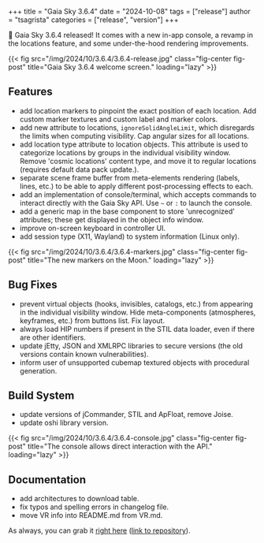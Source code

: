 +++
title = "Gaia Sky 3.6.4"
date = "2024-10-08"
tags = ["release"]
author = "tsagrista"
categories = ["release", "version"]
+++

📢 Gaia Sky 3.6.4 released! It comes with a new in-app console, a revamp in the locations feature, and some under-the-hood rendering improvements.

{{< fig src="/img/2024/10/3.6.4/3.6.4-release.jpg" class="fig-center fig-post" title="Gaia Sky 3.6.4 welcome screen." loading="lazy" >}}

<!--more-->

## Features
- add location markers to pinpoint the exact position of each location. Add custom marker textures and custom label and marker colors.
- add new attribute to locations, ``ignoreSolidAngleLimit``, which disregards the limits when computing visibility. Cap angular sizes for all locations.
- add location type attribute to location objects. This attribute is used to categorize locations by groups in the individual visibility window. Remove 'cosmic locations' content type, and move it to regular locations (requires default data pack update.).
- separate scene frame buffer from meta-elements rendering (labels, lines, etc.) to be able to apply different post-processing effects to each.
- add an implementation of console/terminal, which accepts commands to interact directly with the Gaia Sky API. Use ``~`` or ``:`` to launch the console.
- add a generic map in the base component to store 'unrecognized' attributes; these get displayed in the object info window.
- improve on-screen keyboard in controller UI.
- add session type (X11, Wayland) to system information (Linux only).

{{< fig src="/img/2024/10/3.6.4/3.6.4-markers.jpg" class="fig-center fig-post" title="The new markers on the Moon." loading="lazy" >}}

## Bug Fixes
- prevent virtual objects (hooks, invisibles, catalogs, etc.) from appearing in the individual visibility window. Hide meta-components (atmospheres, keyframes, etc.) from buttons list. Fix layout.
- always load HIP numbers if present in the STIL data loader, even if there are other identifiers.
- update jEtty, JSON and XMLRPC libraries to secure versions (the old versions contain known vulnerabilities).
- inform user of unsupported cubemap textured objects with procedural generation.

## Build System
- update versions of jCommander, STIL and ApFloat, remove Joise.
- update oshi library version.

{{< fig src="/img/2024/10/3.6.4/3.6.4-console.jpg" class="fig-center fig-post" title="The console allows direct interaction with the API." loading="lazy" >}}

## Documentation
- add architectures to download table.
- fix typos and spelling errors in changelog file.
- move VR info into README.md from VR.md.


As always, you can grab it [right here](/downloads) ([link to repository](https://gaia.ari.uni-heidelberg.de/gaiasky/releases/3.6.4-2.3bfeec0f9)).
